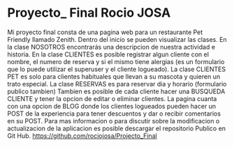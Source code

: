 # Proyecto_ Final Rocio JOSA 
Mi proyecto final consta de una pagina web para un restaurante Pet Friendly llamado Zenith. Dentro del inicio se pueden visualizar las clases.
En la clase NOSOTROS encontrarás una descripcion de nuestra actividad e historia.
En la clase CLIENTES es posible registrar algun cliente con el nombre, el numero de reserva y si el mismo tiene alergias (es un formulario que lo puede utilizar el superuser y el cliente logueado).
La clase CLIENTES PET es solo para clientes habituales que llevan a su mascota y quieren un trato especial.
La clase RESERVAS es para reservar dia y horario (formulario publico tambien)
Tambien es posible de cada cliente hacer una BUSQUEDA CLIENTE y tener la opcion de editar o eliminar clientes.
La pagina cuanta con una opcion de BLOG donde los clientes logueados pueden hacer un POST de la experiencia para tener descuentos y dar o recibir comentarios en su POST.
Para mas informacion o para discutir sobre la modificacion o actualizacion de la aplicacion es posible descargar el repositorio Publico en Git Hub.
https://github.com/rociojosa/Projecto_Final

